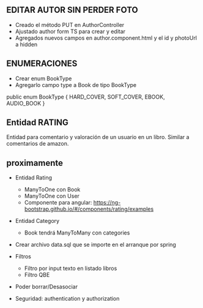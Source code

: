 
## EDITAR AUTOR SIN PERDER FOTO

* Creado el método PUT en AuthorController
* Ajustado author form TS para crear y editar
* Agregados nuevos campos en author.component.html y el id y photoUrl a hidden


## ENUMERACIONES

* Crear enum BookType
* Agregarlo campo type a Book de tipo BookType

public enum BookType {
    HARD_COVER,
    SOFT_COVER,
    EBOOK,
    AUDIO_BOOK
}

## Entidad RATING

Entidad para comentario y valoración de un usuario en un libro. Similar a comentarios de amazon.



## proximamente


* Entidad Rating
    * ManyToOne con Book
    * ManyToOne con User
    * Componente para angular: https://ng-bootstrap.github.io/#/components/rating/examples

* Entidad Category
    * Book tendrá ManyToMany con categories

* Crear archivo data.sql que se importe en el arranque por spring

* Filtros
    * Filtro por input texto en listado libros
    * Filtro QBE

* Poder borrar/Desasociar 

* Seguridad: authentication y authorization